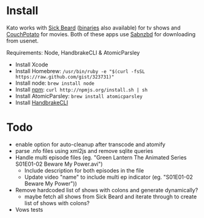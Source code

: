 # Install

Kato works with [Sick Beard](http://sickbeard.com/install.html) ([binaries](http://sickbeard.hostingsociety.com/) also available) for tv shows and [CouchPotato](http://couchpotatoapp.com/) for movies. Both of these apps use [Sabnzbd](http://sabnzbd.org/) for downloading from usenet.

Requirements: Node, HandbrakeCLI & AtomicParsley

* Install Xcode
* Install Homebrew: `/usr/bin/ruby -e "$(curl -fsSL https://raw.github.com/gist/323731)"`
* Install node: `brew install node`
* Install [npm](http://npmjs.org/): `curl http://npmjs.org/install.sh | sh`
* Install AtomicParsley: `brew install atomicparsley`
* Install [HandbrakeCLI](http://handbrake.fr/downloads2.php)

# Todo

* enable option for auto-cleanup after transcode and atomify
* parse .nfo files using xml2js and remove sqlite queries
* Handle multi episode files (eg. "Green Lantern The Animated Series S01E01-02 Beware My Power.avi")
  * Include description for both episodes in the file
  * Update video "name" to include multi ep indicator (eg. "S01E01-02 Beware My Power"))
* Remove hardcoded list of shows with colons and generate dynamically?
  * maybe fetch all shows from Sick Beard and iterate through to create list of shows with colons?
* Vows tests
